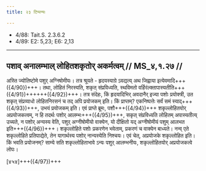 ```yaml
---
title: २३ टिप्पन्यः

---
```

- 4/88: Tait.S. 2.3.6.2
- 4/89: E2: 5,23; E6: 2,13

____________________________________________


## पशाव् अनालम्भाल् लोहितशकृतोर् अकर्मत्वम् // MS_४,१.२७ //

अस्ति ज्योतिष्टोमे पशुर् अग्निषोमीयः। तत्र श्रूयते - हृदयस्याग्रे ऽवद्यत्य् अथ जिह्वाया इत्येवमादि+++({4/90})+++। तथा, लोहितं निरस्यति, शकृत् संप्रविध्यति, स्थविमतो वर्हिरंल्क्तापास्यतीति+++({4/91})++++++({4/92})+++। तत्र संदेहः, किं हृदयादिभिर् अवदानैर् इज्या पशोः प्रयोक्त्री, उत शकृत् संप्रव्याधो लोहितनिरसनं च तद् अपि प्रयोजकम् इति। किं प्राप्तम्? एकनिष्पत्तेः सर्वं समं स्याद्+++({4/93})+++, उभयं प्रयोजकम् इति।
एवं प्राप्ते ब्रूमः, पशौ+++({4/94})+++ शकृल्लोहितयोर् अप्रयोजकत्वम्, न हि तदर्थः पशोर् आलम्भः+++({4/95})+++, सकृत् संप्रविध्यति लोहितम् अपास्यतीत्य् उच्यते, न पशोर् अन्यस्य वेति, पशुर् अग्नीषोमीयो वाक्येन, यो दीक्षितो यद् अग्नीषोमीयं पशुम् आलभत इति+++({4/96})+++। शकृल्लोहिते पशोः प्रकरणेन भवेताम्, प्रकरणं च वाक्येन बाध्यते। नन्व् एते शकृल्लोहिते प्रतिपाद्येते, तेन यागार्थस्य पशोर् नान्यस्येति निश्चयः। एवं चेत्, अप्रयोजके शकृल्लोहित इति। किं भवति प्रयोजनम्? साम्ये सति शकृल्लोहिताभावे ऽन्यः पशुर् आलम्भनीयः, शकृल्लोहितयोर् अप्रयोजकत्वे लोपः।

[४५४]+++({4/97})+++
